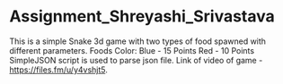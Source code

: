 # Assignment_Shreyashi_Srivastava
This is a simple Snake 3d game with two types of food spawned with different parameters.
Foods Color: Blue - 15 Points
             Red - 10 Points 
SimpleJSON script is used to parse json file.
Link of video of game - https://files.fm/u/y4vshjt5.
